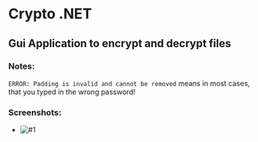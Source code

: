 # Crypto .NET

## Gui Application to encrypt and decrypt files

### Notes:

`ERROR: Padding is invalid and cannot be removed` means in most cases, that you typed in the wrong password!

### Screenshots:
- ![#1](https://user-images.githubusercontent.com/40953479/163676034-e7560f53-67b4-44ba-930c-ddb367fe99b1.png)
